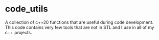 # code_utils
A collection of c++20 functions that are useful during code development. This code contains very few tools that are not in STL and I use in all of my c++ projects.
